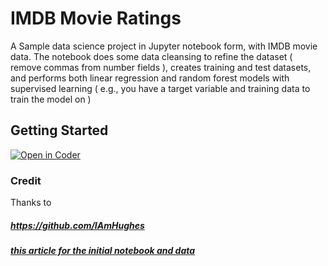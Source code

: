 # IMDB Movie Ratings

A Sample data science project in Jupyter notebook form, with IMDB movie data.  The notebook does some data cleansing to refine the dataset ( remove commas from number fields ), creates training and test datasets, and performs both linear regression and random forest models with supervised learning ( e.g., you have a target variable and training data to train the model on )

## Getting Started

[![Open in Coder](https://cdn.coder.com/embed-button.svg)](https://stable.cdr.dev/wac/build?project_oauth_service=github&template_oauth_service=github&project_url=git@github.com:marktmilligan/data-science-imdb-sample.git&template_url=https://github.com/marktmilligan/data-science-imdb-sample&template_ref=main&template_filepath=.coder/coder.yaml)

### Credit

Thanks to 
##### https://github.com/IAmHughes
##### [this article for the initial notebook and data](https://towardsdatascience.com/a-data-science-workflow-26c3f05a010e)
